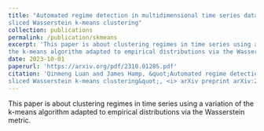 ```yaml
---
title: "Automated regime detection in multidimensional time series data using 
sliced Wasserstein k-means clustering"
collection: publications
permalink: /publication/skmeans
excerpt: 'This paper is about clustering regimes in time series using a variation of 
the k-means algorithm adapted to empirical distributions via the Wasserstein metric.'
date: 2023-10-01
paperurl: 'https://arxiv.org/pdf/2310.01285.pdf'
citation: 'Qinmeng Luan and James Hamp, &quot;Automated regime detection in multidimensional time series data using 
sliced Wasserstein k-means clustering&quot;, <i> arXiv preprint arXiv:2310.01285 </i> (2023).'
---
```

This paper is about clustering regimes in time series using a variation of 
the k-means algorithm adapted to empirical distributions via the Wasserstein metric.